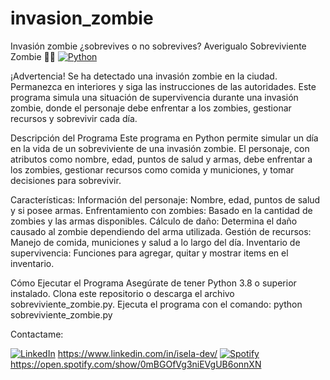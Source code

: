 # invasion_zombie
Invasión zombie ¿sobrevives o no sobrevives? Averigualo
Sobreviviente Zombie 🧟‍♂️
[![Python](https://img.shields.io/badge/Python-3.8%2B-blue)](https://www.python.org/)

¡Advertencia! Se ha detectado una invasión zombie en la ciudad. Permanezca en interiores y siga las instrucciones de las autoridades. Este programa simula una situación de supervivencia durante una invasión zombie, donde el personaje debe enfrentar a los zombies, gestionar recursos y sobrevivir cada día.

Descripción del Programa
Este programa en Python permite simular un día en la vida de un sobreviviente de una invasión zombie. El personaje, con atributos como nombre, edad, puntos de salud y armas, debe enfrentar a los zombies, gestionar recursos como comida y municiones, y tomar decisiones para sobrevivir.

Características:
Información del personaje: Nombre, edad, puntos de salud y si posee armas.
Enfrentamiento con zombies: Basado en la cantidad de zombies y las armas disponibles.
Cálculo de daño: Determina el daño causado al zombie dependiendo del arma utilizada.
Gestión de recursos: Manejo de comida, municiones y salud a lo largo del día.
Inventario de supervivencia: Funciones para agregar, quitar y mostrar items en el inventario.

Cómo Ejecutar el Programa
Asegúrate de tener Python 3.8 o superior instalado.
Clona este repositorio o descarga el archivo sobreviviente_zombie.py.
Ejecuta el programa con el comando:
python sobreviviente_zombie.py

Contactame:

[![LinkedIn](https://img.shields.io/badge/LinkedIn-Profile-blue)](https://www.linkedin.com/)  https://www.linkedin.com/in/isela-dev/
[![Spotify](https://img.shields.io/badge/Spotify-Playlist-green)](https://www.spotify.com/)  https://open.spotify.com/show/0mBGOfVg3niEVgUB6onnXN
